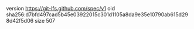 version https://git-lfs.github.com/spec/v1
oid sha256:d7bfd497cad5b45e03922015c301d1105a8da9e35e10790ab615d298d42f5d06
size 507
